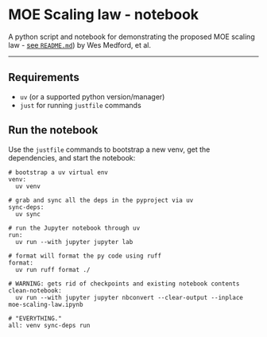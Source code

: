 # MOE Scaling law - notebook

A python script and notebook for demonstrating the proposed
MOE scaling law -
[see `README.md`](https://github.com/wrmedford/moe-scaling))
by Wes Medford, et al.

---

## Requirements

* `uv` (or a supported python version/manager)
* `just` for running `justfile` commands

## Run the notebook

Use the `justfile` commands to bootstrap
a new venv, get the dependencies,
and start the notebook:

```justfile
# bootstrap a uv virtual env
venv:
  uv venv

# grab and sync all the deps in the pyproject via uv
sync-deps:
  uv sync

# run the Jupyter notebook through uv
run:
  uv run --with jupyter jupyter lab

# format will format the py code using ruff
format:
  uv run ruff format ./

# WARNING: gets rid of checkpoints and existing notebook contents
clean-notebook:
  uv run --with jupyter jupyter nbconvert --clear-output --inplace moe-scaling-law.ipynb

# "EVERYTHING."
all: venv sync-deps run
```
